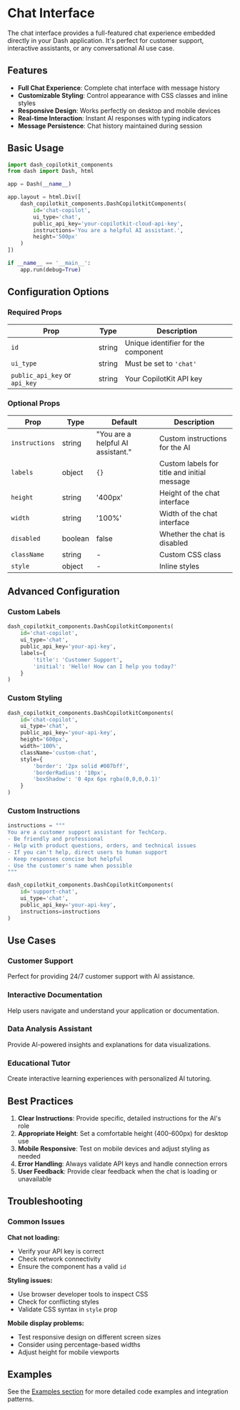 # Chat Interface

The chat interface provides a full-featured chat experience embedded directly in your Dash application. It's perfect for customer support, interactive assistants, or any conversational AI use case.

## Features

- **Full Chat Experience**: Complete chat interface with message history
- **Customizable Styling**: Control appearance with CSS classes and inline styles
- **Responsive Design**: Works perfectly on desktop and mobile devices
- **Real-time Interaction**: Instant AI responses with typing indicators
- **Message Persistence**: Chat history maintained during session

## Basic Usage

```python
import dash_copilotkit_components
from dash import Dash, html

app = Dash(__name__)

app.layout = html.Div([
    dash_copilotkit_components.DashCopilotkitComponents(
        id='chat-copilot',
        ui_type='chat',
        public_api_key='your-copilotkit-cloud-api-key',
        instructions='You are a helpful AI assistant.',
        height='500px'
    )
])

if __name__ == '__main__':
    app.run(debug=True)
```

## Configuration Options

### Required Props

| Prop | Type | Description |
|------|------|-------------|
| `id` | string | Unique identifier for the component |
| `ui_type` | string | Must be set to `'chat'` |
| `public_api_key` or `api_key` | string | Your CopilotKit API key |

### Optional Props

| Prop | Type | Default | Description |
|------|------|---------|-------------|
| `instructions` | string | "You are a helpful AI assistant." | Custom instructions for the AI |
| `labels` | object | `{}` | Custom labels for title and initial message |
| `height` | string | '400px' | Height of the chat interface |
| `width` | string | '100%' | Width of the chat interface |
| `disabled` | boolean | false | Whether the chat is disabled |
| `className` | string | - | Custom CSS class |
| `style` | object | - | Inline styles |

## Advanced Configuration

### Custom Labels

```python
dash_copilotkit_components.DashCopilotkitComponents(
    id='chat-copilot',
    ui_type='chat',
    public_api_key='your-api-key',
    labels={
        'title': 'Customer Support',
        'initial': 'Hello! How can I help you today?'
    }
)
```

### Custom Styling

```python
dash_copilotkit_components.DashCopilotkitComponents(
    id='chat-copilot',
    ui_type='chat',
    public_api_key='your-api-key',
    height='600px',
    width='100%',
    className='custom-chat',
    style={
        'border': '2px solid #007bff',
        'borderRadius': '10px',
        'boxShadow': '0 4px 6px rgba(0,0,0,0.1)'
    }
)
```

### Custom Instructions

```python
instructions = """
You are a customer support assistant for TechCorp.
- Be friendly and professional
- Help with product questions, orders, and technical issues
- If you can't help, direct users to human support
- Keep responses concise but helpful
- Use the customer's name when possible
"""

dash_copilotkit_components.DashCopilotkitComponents(
    id='support-chat',
    ui_type='chat',
    public_api_key='your-api-key',
    instructions=instructions
)
```

## Use Cases

### Customer Support
Perfect for providing 24/7 customer support with AI assistance.

### Interactive Documentation
Help users navigate and understand your application or documentation.

### Data Analysis Assistant
Provide AI-powered insights and explanations for data visualizations.

### Educational Tutor
Create interactive learning experiences with personalized AI tutoring.

## Best Practices

1. **Clear Instructions**: Provide specific, detailed instructions for the AI's role
2. **Appropriate Height**: Set a comfortable height (400-600px) for desktop use
3. **Mobile Responsive**: Test on mobile devices and adjust styling as needed
4. **Error Handling**: Always validate API keys and handle connection errors
5. **User Feedback**: Provide clear feedback when the chat is loading or unavailable

## Troubleshooting

### Common Issues

**Chat not loading:**
- Verify your API key is correct
- Check network connectivity
- Ensure the component has a valid `id`

**Styling issues:**
- Use browser developer tools to inspect CSS
- Check for conflicting styles
- Validate CSS syntax in `style` prop

**Mobile display problems:**
- Test responsive design on different screen sizes
- Consider using percentage-based widths
- Adjust height for mobile viewports

## Examples

See the [Examples section](../examples/basic.md) for more detailed code examples and integration patterns.
